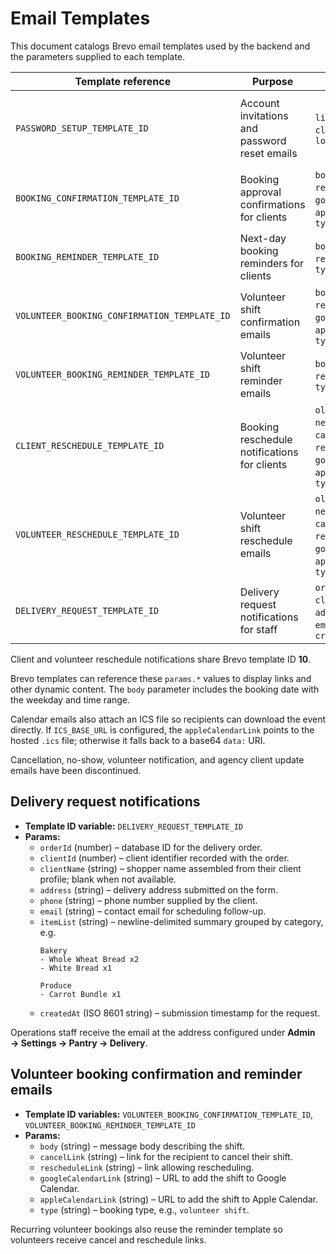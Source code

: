 # Email Templates

This document catalogs Brevo email templates used by the backend and the
parameters supplied to each template.

| Template reference | Purpose | Params | Used in |
| ------------------- | ------- | ------ | ------- |
| `PASSWORD_SETUP_TEMPLATE_ID` | Account invitations and password reset emails | `link`, `token`, `clientId`, `role`, `loginLink` | `authController.ts`, `agencyController.ts`, `admin/staffController.ts`, `admin/adminStaffController.ts`, `volunteerController.ts`, `userController.ts` |
| `BOOKING_CONFIRMATION_TEMPLATE_ID` | Booking approval confirmations for clients | `body`, `cancelLink`, `rescheduleLink`, `googleCalendarLink`, `appleCalendarLink`, `type` | `bookingController.ts` |
| `BOOKING_REMINDER_TEMPLATE_ID` | Next-day booking reminders for clients | `body`, `cancelLink`, `rescheduleLink`, `type` | `bookingReminderJob.ts` |
| `VOLUNTEER_BOOKING_CONFIRMATION_TEMPLATE_ID` | Volunteer shift confirmation emails | `body`, `cancelLink`, `rescheduleLink`, `googleCalendarLink`, `appleCalendarLink`, `type` | `volunteerBookingController.ts` |
| `VOLUNTEER_BOOKING_REMINDER_TEMPLATE_ID` | Volunteer shift reminder emails | `body`, `cancelLink`, `rescheduleLink`, `type` | `volunteerShiftReminderJob.ts` |
| `CLIENT_RESCHEDULE_TEMPLATE_ID` | Booking reschedule notifications for clients | `oldDate`, `oldTime`, `newDate`, `newTime`, `cancelLink`, `rescheduleLink`, `googleCalendarLink`, `appleCalendarLink`, `type` | `bookingController.ts` |
| `VOLUNTEER_RESCHEDULE_TEMPLATE_ID` | Volunteer shift reschedule emails | `oldDate`, `oldTime`, `newDate`, `newTime`, `cancelLink`, `rescheduleLink`, `googleCalendarLink`, `appleCalendarLink`, `type` | `volunteerBookingController.ts` |
| `DELIVERY_REQUEST_TEMPLATE_ID` | Delivery request notifications for staff | `orderId`, `clientId`, `clientName`, `address`, `phone`, `email`, `itemList`, `createdAt` | `deliveryOrderController.ts` |

Client and volunteer reschedule notifications share Brevo template ID **10**.

Brevo templates can reference these `params.*` values to display links and other
dynamic content. The `body` parameter includes the booking date with the weekday and time range.

Calendar emails also attach an ICS file so recipients can download the event directly.
If `ICS_BASE_URL` is configured, the `appleCalendarLink` points to the hosted `.ics`
file; otherwise it falls back to a base64 `data:` URI.

Cancellation, no-show, volunteer notification, and agency client update emails have been discontinued.

## Delivery request notifications

- **Template ID variable:** `DELIVERY_REQUEST_TEMPLATE_ID`
- **Params:**
  - `orderId` (number) – database ID for the delivery order.
  - `clientId` (number) – client identifier recorded with the order.
  - `clientName` (string) – shopper name assembled from their client profile; blank when not available.
  - `address` (string) – delivery address submitted on the form.
  - `phone` (string) – phone number supplied by the client.
  - `email` (string) – contact email for scheduling follow-up.
  - `itemList` (string) – newline-delimited summary grouped by category, e.g.
    ```
    Bakery
    - Whole Wheat Bread x2
    - White Bread x1

    Produce
    - Carrot Bundle x1
    ```
  - `createdAt` (ISO 8601 string) – submission timestamp for the request.

Operations staff receive the email at the address configured under **Admin → Settings → Pantry → Delivery**.

## Volunteer booking confirmation and reminder emails

- **Template ID variables:** `VOLUNTEER_BOOKING_CONFIRMATION_TEMPLATE_ID`, `VOLUNTEER_BOOKING_REMINDER_TEMPLATE_ID`
- **Params:**
  - `body` (string) – message body describing the shift.
  - `cancelLink` (string) – link for the recipient to cancel their shift.
  - `rescheduleLink` (string) – link allowing rescheduling.
  - `googleCalendarLink` (string) – URL to add the shift to Google Calendar.
  - `appleCalendarLink` (string) – URL to add the shift to Apple Calendar.
  - `type` (string) – booking type, e.g., `volunteer shift`.

Recurring volunteer bookings also reuse the reminder template so volunteers receive cancel and reschedule links.


